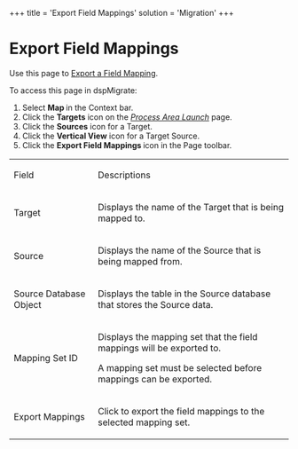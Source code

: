 +++
title = 'Export Field Mappings'
solution = 'Migration'
+++

# Export Field Mappings

<div class="use">

Use this page to [Export a Field
Mapping](../Use_Cases/Import_and_Export_Mappings.htm#Export_Mappings).

</div>

To access this page in dspMigrate:

1.  Select <span style="font-weight: bold;">Map </span><span>in the
    Context bar.</span>
2.  Click the <span style="font-weight: bold;">Targets</span> icon on
    the *[Process Area Launch](Process_Area_Launch_map.htm)* page.
3.  Click the <span style="font-weight: bold;">Sources</span> icon for a
    Target.
4.  Click the <span style="font-weight: bold;">Vertical View</span> icon
    for a Target Source.
5.  Click the <span style="font-weight: bold;">Export Field Mappings
    </span>icon in the Page toolbar.

<table>
<tbody>
<tr class="odd">
<td><p>Field</p></td>
<td><p>Descriptions</p></td>
</tr>
<tr class="even">
<td><p>Target</p></td>
<td><p>Displays the name of the Target that is being mapped to.</p></td>
</tr>
<tr class="odd">
<td><p>Source</p></td>
<td><p>Displays the name of the Source that is being mapped from.</p></td>
</tr>
<tr class="even">
<td><p>Source Database Object</p></td>
<td><p>Displays the table in the Source database that stores the Source data.</p></td>
</tr>
<tr class="odd">
<td><p>Mapping Set ID</p></td>
<td><p>Displays the mapping set that the field mappings will be exported to.</p>
<p>A mapping set must be selected before mappings can be exported.</p></td>
</tr>
<tr class="even">
<td><p>Export Mappings</p></td>
<td><p>Click to export the field mappings to the selected mapping set.</p></td>
</tr>
</tbody>
</table>
